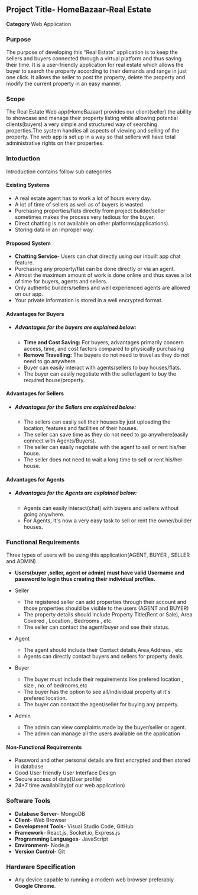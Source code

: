 ## Project Title- HomeBazaar-Real Estate 
**Category** Web Application
### Purpose
The purpose of developing this “Real Estate” application is to keep the sellers and buyers connected through a virtual platform and thus saving their time. It is a user-friendly application for real estate which allows the buyer to search the property according to their demands and range in just one click. It allows the seller to post the property, delete the property and modify the current property in an easy manner.

### Scope
The Real Estate Web app(HomeBazaar) provides our client(seller) the ability to showcase and manage their property listing while allowing potential clients(buyers) a very simple and structured way of searching properties.The system handles all aspects of viewing and selling of the property. The web app is set up in a way so that sellers will have total administrative rights on their properties.

### Intoduction
Introduction contains follow sub categories

#### Existing Systems
- A real estate agent has to work a lot of hours every day.
- A lot of time of sellers as well as of buyers is wasted.
- Purchasing properties/flats directly from project builder/seller sometimes makes the process very tedious for the buyer.
- Direct chatting is not available on other platforms(applications).
- Storing data in an improper way.
#### Proposed System
- **Chatting Service**- Users can chat directly using our inbuilt app chat feature. 
- Purchasing any property/flat can be done directly or via an agent.
- Almost the maximum amount of  work is done online and thus saves a lot of time for buyers, agents and sellers.
- Only authentic builders/sellers and well experienced agents are allowed on our app.
- Your private information is stored in a well encrypted format. 

#### Advantages for Buyers
- ##### Advantages for the buyers are explained below:
  - **Time and Cost Saving:** For buyers, advantages primarily concern access, time, and cost factors compared to physically purchasing
  - **Remove Travelling:** The buyers do not need to travel as they do not need to go anywhere.
  - Buyer can easily interact with  agents/sellers to buy  houses/flats.
  - The buyer can easily negotiate with the seller/agent to buy the required house/property.

#### Advantages for Sellers
- ##### Advantages for the Sellers are explained below:
  - The sellers can easily sell their houses by just uploading the location, features and facilities of their houses.
  - The seller can save time as they do not need to go anywhere(easily connect with Agents/Buyers).
  - The seller can easily negotiate with the agent to sell or rent his/her house.
  - The seller does not need to wait a long time to sell or  rent his/her house.

#### Advantages for Agents
- ##### Advantages for the Agents are explained below:
  - Agents can easily interact(chat) with buyers and sellers without going anywhere.
  - For Agents, It's now a very easy task to sell or rent the owner/builder houses.

### Functional Requirements
Three types of users will be using this application(AGENT, BUYER , SELLER and ADMIN)
- **Users(buyer ,seller, agent or admin)  must have valid Username and password to login thus creating their individual profiles.**
- Seller
  - The registered seller  can add properties through their account and those properties should be visible to the users (AGENT and BUYER)
  - The property details should include Property Title(Rent or Sale), Area Covered , Location , Bedrooms , etc.
  - The seller can contact the agent/buyer and see their status.
- Agent
  - The agent should include their Contact details,Area,Address , etc
  -  Agents can directly contact buyers and sellers for property deals.

- Buyer
  - The  buyer must include their requirements like prefered location , size , no. of bedrooms,etc
  - The buyer has the option  to see all/individual  property at it's  prefered location.
  - The buyer can contact the agent/seller for buying any property.

- Admin
  - The admin can view complaints made by the buyer/seller or agent.
  - The admin can manage all the users available on the application

#### Non-Functional Requirements
- Password and other personal details  are first encrypted and then stored in database
- Good User friendly User Interface Design
- Secure access of  data(User profile)
- 24*7 time availability(of our web application)

### Software Tools
- **Database Server**- MongoDB 
- **Client**- Web Browser
- **Development Tools**- Visual Studio Code, GitHub
- **Framework**- React.js, Socket.io, Express.js
- **Programming Languages**- JavaScript
- **Environment**- Node.js
- **Version Control**- Git

### Hardware Specification
- Any device capable to running a modern web browser preferably **Google Chrome**.
